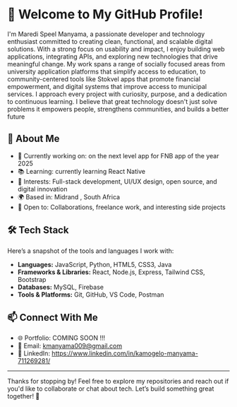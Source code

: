 # 👋 Welcome to My GitHub Profile!

I'm Maredi Speel Manyama, a passionate developer and technology enthusiast committed to creating clean, functional, and scalable digital solutions. With a strong focus on usability and impact, I enjoy building web applications, integrating APIs, and exploring new technologies that drive meaningful change. My work spans a range of socially focused areas from university application platforms that simplify access to education, to community-centered tools like Stokvel apps that promote financial empowerment, and digital systems that improve access to municipal services. I approach every project with curiosity, purpose, and a dedication to continuous learning. I believe that great technology doesn't just solve problems it empowers people, strengthens communities, and builds a better future

## 🚀 About Me

- 💼 Currently working on: on the next level app for FNB app of the year 2025
- 📚 Learning: currently learning React Native
- 🎯 Interests: Full-stack development, UI/UX design, open source, and digital innovation
- 🌍 Based in: Midrand , South Africa
- 🤝 Open to: Collaborations, freelance work, and interesting side projects

## 🛠️ Tech Stack

Here’s a snapshot of the tools and languages I work with:

- **Languages:** JavaScript, Python, HTML5, CSS3, Java
- **Frameworks & Libraries:** React, Node.js, Express, Tailwind CSS, Bootstrap
- **Databases:**  MySQL, Firebase
- **Tools & Platforms:** Git, GitHub, VS Code, Postman


## 📫 Connect With Me

- 🌐 Portfolio: COMING SOON !!!
- 📧 Email: kmanyama009@gmail.com
- 💼 LinkedIn: https://www.linkedin.com/in/kamogelo-manyama-711269281/

---

Thanks for stopping by! Feel free to explore my repositories and reach out if you'd like to collaborate or chat about tech. Let’s build something great together! 🚀
